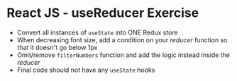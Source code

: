 # React JS - useReducer Exercise

- Convert all instances of `useState` into ONE Redux store
- When decreasing font size, add a condition on your *reducer* function so that it doesn't go below 1px
- Omit/remove `filterNumbers` function and add the logic instead inside the *reducer*
- Final code should not have any `useState` hooks
